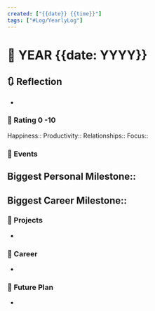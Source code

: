 ```yaml
---
created: ["{{date}} {{time}}"]
tags: ["#Log/YearlyLog"]
---
```


# 📆 YEAR {{date: YYYY}}
## 🔃 Reflection
- 
### 💯 Rating 0 -10
Happiness::
Productivity::
Relationships::
Focus::
### 📜 Events
**Biggest Personal Milestone**:: 
- 
**Biggest Career Milestone**:: 
- 
### 🚀 Projects
- 
### 🏢 Career
- 
### 📅 Future Plan
- 
### ✅ Action
> ***Be thorough in planning!***
- [ ] Update Yearly Objectives
- [ ] Update Task List
### 📚 To Read
- 
### 📗 Already read
- 
# ❓ Yearly Quiz
### 🔙 Past Year
1. Do you have a word for the year?
	1. 
2. What was the biggest Personal Milestone?
	1. 
3. What did you discover about yourself?
	1. 
4. When did fear hold you back?
	1. 
5. Where did you practice courage?
	1. 
6. What surprised you?
	1. 
7. How have you taken care of yourself physically?
	1. 
8. How have you taken care of yourself mentally?
	1. 
9. How have you taken care of yourself emotionally?
	1. 
10. What are you ready to begin?
	1. 
11. What are you ready to end?
	1. 
12. How has this year impacted your priorities?
	1. 
13. How has this year impacted your home life?
	1. 
14. How has this year impacted your relationships?
	1. 
15. How has this year impacted your work life?
	1. 

### ⏭ Next Year
1. What are you looking forward to in the next year?
	1. 
2. What are you feeling apprehensive about?
	1. 
3. What area of your life do you most want to develop in the next year?
	1. 
4. Where do you want to be in your head?
	1. 
5. Where do you want to be in your heart?
	1. 
6. What are your priorities for the next year?
	1. 
7. I will make more time for:
	1. 
8. I will learn about:
	1. 
9. I will say NO to:
	1. 
10. I will say YES to:
	1. 